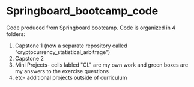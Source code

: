# Springboard_bootcamp_code
Code produced from Springboard bootcamp. Code is organized in 4 folders: 
1. Capstone 1 (now a separate repository called “cryptocurrency_statistical_arbitrage”)
2. Capstone 2
3. Mini Projects- cells labled "CL" are my own work and green boxes are my answers to the exercise questions
4. etc- additional projects outside of curriculum
